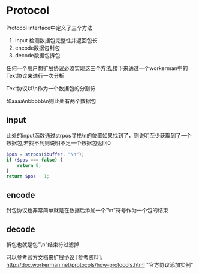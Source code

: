 # Protocol

Protocol interface中定义了三个方法

1. input 检测数据包完整性并返回包长
2. encode数据包封包
3. decode数据包拆包

任何一个用户想扩展协议必须实现这三个方法,接下来通过一个workerman中的Text协议来进行一次分析

Text协议以\n作为一个数据包的分割符

如aaaa\nbbbbb\n则此处有两个数据包

## input

此处的input函数通过strpos寻找\n的位置如果找到了，则说明至少获取到了一个数据包,若找不到则说明不足一个数据包返回0

```php
$pos = strpos($buffer, "\n");
if ($pos === false) {
    return 0;
}
return $pos + 1;
```

## encode

封包协议也非常简单就是在数据后添加一个"\n"符号作为一个包的结束

## decode

拆包也就是包"\n"结束符过滤掉

可以参考官方文档来扩展协议
[参考资料]: http://doc.workerman.net/protocols/how-protocols.html	"官方协议添加实例"
